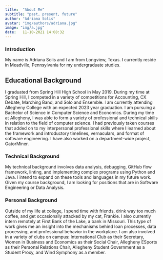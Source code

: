 ```yaml
---
title:  "About Me"
subtitle: "past, present, future"
author: "Adriana Solis"
avatar: "img/authors/adriana.jpg"
image: "img/a.jpg"
date:   11-10-2021 14:08:32
---
```


### Introduction

My name is Adriana Solis and I am from Longview, Texas. I currently reside in Meadville, Pennsylvania for my undergraduate studies.

## Educational Background

I graduated from Spring Hill High School in May 2019. During my time at Spring Hill, I competed in a variety of competitions for Accounting, CX Debate, Marching Band, and Solo and Ensemble. I am currently attending Allegheny College with an expected 2023 year graduation. I am pursuing a Bachelor of Science in Computer Science and Economics. During my time at Allegheny, I was able to form a variety of professional and technical skills in relation to the field of computer science. I had previously taken courses that added on to my interpersonal professional skills where I learned about the framework and introductory timelines, vernaculars, and format of software engineering. I have also worked on a department-wide project, GatorMiner.

### Technical Background

My technical background involves data analysis, debugging, GitHub flow framework, linting, and implementing complex programs using Python and Java. I intend to expand on these tools and languages in my future work. Given my course background, I am looking for positions that are in Software Engineering or Data Analysis.

### Personal Background

Outside of my life at college, I spend time with friends, drink way too much coffee, and get occasionally attacked by my cat, Frankie. I also currently intern remotely at First Bank of the Lake, a bank in Missouri. This type of work gives me an insight into the mechanisms behind loan processes, data processing, and professional behavior in the workplace. I am also involved in a variety of clubs on campus: International Club as their Secretary, Women in Business and Economics as their Social Chair, Allegheny ESports as their Personal Relations Chair, Allegheny Student Government as a Student Proxy, and Wind Symphony as a member.
